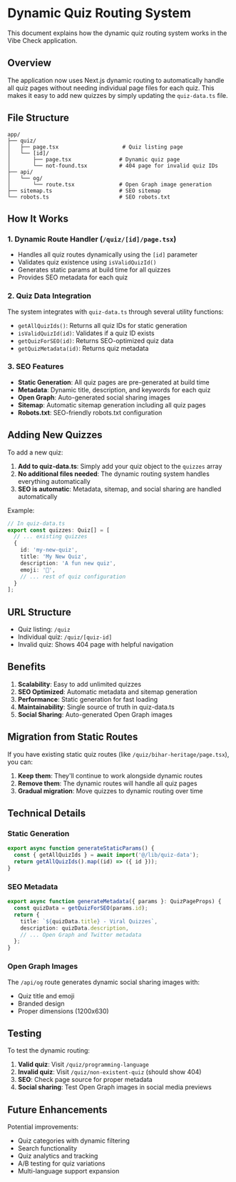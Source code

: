 # Dynamic Quiz Routing System

This document explains how the dynamic quiz routing system works in the Vibe Check application.

## Overview

The application now uses Next.js dynamic routing to automatically handle all quiz pages without needing individual page files for each quiz. This makes it easy to add new quizzes by simply updating the `quiz-data.ts` file.

## File Structure

```
app/
├── quiz/
│   ├── page.tsx                    # Quiz listing page
│   └── [id]/
│       ├── page.tsx               # Dynamic quiz page
│       └── not-found.tsx          # 404 page for invalid quiz IDs
├── api/
│   └── og/
│       └── route.tsx              # Open Graph image generation
├── sitemap.ts                     # SEO sitemap
└── robots.ts                      # SEO robots.txt
```

## How It Works

### 1. Dynamic Route Handler (`/quiz/[id]/page.tsx`)

- Handles all quiz routes dynamically using the `[id]` parameter
- Validates quiz existence using `isValidQuizId()`
- Generates static params at build time for all quizzes
- Provides SEO metadata for each quiz

### 2. Quiz Data Integration

The system integrates with `quiz-data.ts` through several utility functions:

- `getAllQuizIds()`: Returns all quiz IDs for static generation
- `isValidQuizId(id)`: Validates if a quiz ID exists
- `getQuizForSEO(id)`: Returns SEO-optimized quiz data
- `getQuizMetadata(id)`: Returns quiz metadata

### 3. SEO Features

- **Static Generation**: All quiz pages are pre-generated at build time
- **Metadata**: Dynamic title, description, and keywords for each quiz
- **Open Graph**: Auto-generated social sharing images
- **Sitemap**: Automatic sitemap generation including all quiz pages
- **Robots.txt**: SEO-friendly robots.txt configuration

## Adding New Quizzes

To add a new quiz:

1. **Add to quiz-data.ts**: Simply add your quiz object to the `quizzes` array
2. **No additional files needed**: The dynamic routing system handles everything automatically
3. **SEO is automatic**: Metadata, sitemap, and social sharing are handled automatically

Example:
```typescript
// In quiz-data.ts
export const quizzes: Quiz[] = [
  // ... existing quizzes
  {
    id: 'my-new-quiz',
    title: 'My New Quiz',
    description: 'A fun new quiz',
    emoji: '🎉',
    // ... rest of quiz configuration
  }
];
```

## URL Structure

- Quiz listing: `/quiz`
- Individual quiz: `/quiz/[quiz-id]`
- Invalid quiz: Shows 404 page with helpful navigation

## Benefits

1. **Scalability**: Easy to add unlimited quizzes
2. **SEO Optimized**: Automatic metadata and sitemap generation
3. **Performance**: Static generation for fast loading
4. **Maintainability**: Single source of truth in quiz-data.ts
5. **Social Sharing**: Auto-generated Open Graph images

## Migration from Static Routes

If you have existing static quiz routes (like `/quiz/bihar-heritage/page.tsx`), you can:

1. **Keep them**: They'll continue to work alongside dynamic routes
2. **Remove them**: The dynamic routes will handle all quiz pages
3. **Gradual migration**: Move quizzes to dynamic routing over time

## Technical Details

### Static Generation
```typescript
export async function generateStaticParams() {
  const { getAllQuizIds } = await import('@/lib/quiz-data');
  return getAllQuizIds().map((id) => ({ id }));
}
```

### SEO Metadata
```typescript
export async function generateMetadata({ params }: QuizPageProps) {
  const quizData = getQuizForSEO(params.id);
  return {
    title: `${quizData.title} - Viral Quizzes`,
    description: quizData.description,
    // ... Open Graph and Twitter metadata
  };
}
```

### Open Graph Images
The `/api/og` route generates dynamic social sharing images with:
- Quiz title and emoji
- Branded design
- Proper dimensions (1200x630)

## Testing

To test the dynamic routing:

1. **Valid quiz**: Visit `/quiz/programming-language`
2. **Invalid quiz**: Visit `/quiz/non-existent-quiz` (should show 404)
3. **SEO**: Check page source for proper metadata
4. **Social sharing**: Test Open Graph images in social media previews

## Future Enhancements

Potential improvements:
- Quiz categories with dynamic filtering
- Search functionality
- Quiz analytics and tracking
- A/B testing for quiz variations
- Multi-language support expansion

